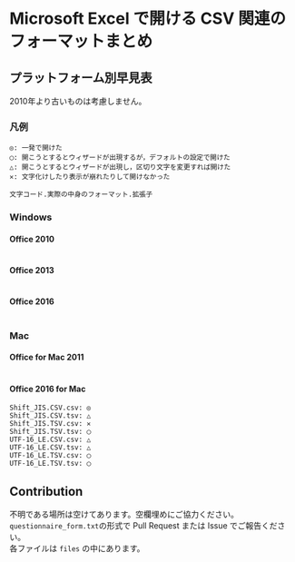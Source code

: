 # Microsoft Excel で開ける CSV 関連のフォーマットまとめ

## プラットフォーム別早見表

2010年より古いものは考慮しません。

### 凡例

```
◎: 一発で開けた
◯: 開こうとするとウィザードが出現するが，デフォルトの設定で開けた
△: 開こうとするとウィザードが出現し，区切り文字を変更すれば開けた
✕: 文字化けしたり表示が崩れたりして開けなかった

文字コード.実際の中身のフォーマット.拡張子
```

### Windows

#### Office 2010

```
```

#### Office 2013

```
```

#### Office 2016

```
```

### Mac

#### Office for Mac 2011

```
```


#### Office 2016 for Mac

```
Shift_JIS.CSV.csv: ◎
Shift_JIS.CSV.tsv: △
Shift_JIS.TSV.csv: ✕
Shift_JIS.TSV.tsv: ◯
UTF-16_LE.CSV.csv: △
UTF-16_LE.CSV.tsv: △
UTF-16_LE.TSV.csv: ◯
UTF-16_LE.TSV.tsv: ◯
```

## Contribution

不明である場所は空けてあります。空欄埋めにご協力ください。  
`questionnaire_form.txt`の形式で Pull Request または Issue でご報告ください。  
各ファイルは `files` の中にあります。

